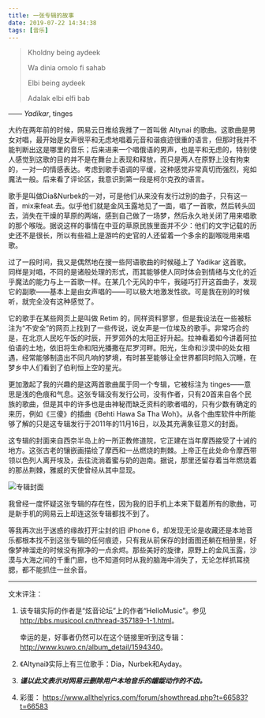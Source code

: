 ```yaml
---
title: 一张专辑的故事
date: 2019-07-22 14:34:38
tags: [音乐]
---
```


> Kholdny being aydeek
>
> Wa dinia omolo fi sahab
>
> Elbi being aydeek
>
> Adalak elbi elfi bab

—— *Yadikar*, tinges

<!--more-->

大约在两年前的时候，网易云日推给我推了一首叫做 Altynai 的歌曲。这歌曲是男女对唱，最开始是女声很平和无虑地唱着元音和谐痕迹很重的语言，但那时我并不能判断出这是哪里的音乐；后来进来一个唱俄语的男声，也是平和无虑的，特别使人感觉到这歌的目的并不是在舞台上表现和释放，而只是两人在原野上没有拘束的，一对一的情感表达。考虑到歌手语调的平缓，这种感觉非常真切而强烈，宛如魔法一般。后来看了评论区，我意识到第一段是柯尔克孜的语言。

歌手是叫做Dia&Nurbek的一对，可是他们从来没有发行过别的曲子，只有这一首，mix来feat.去。似乎他们就是金风玉露地见了一面，唱了一首歌，然后转头回去，消失在干燥的草原的两端，感到自己做了一场梦，然后永久地关闭了用来唱歌的那个喉咙。据说这样的事情在中亚的草原民族里面并不少：他们的文字记载的历史还不是很长，所以有些祖上是游吟的史官的人还留着一个多余的副喉咙用来唱歌。

过了一段时间，我又是偶然地在搜一些阿语歌曲的时候碰上了 Yadikar 这首歌。同样是对唱，不同的是诸般处理的形式，而其能够使人同时体会到情绪与文化的近乎魔法的能力与上一首歌一样。在某几个无风的中午，我碰巧打开这首曲子，发现它的副歌——基本上是由女声唱的——可以极大地激发性欲。可是我在别的时候听，就完全没有这种感觉了。

它的歌手在某些网页上是叫做 Retim 的，同样资料寥寥，但是我设法在一些被标注为“不安全”的网页上找到了一些传说，说女声是一位埃及的歌手。非常巧合的是，在北京人民吃午饭的时辰，开罗郊外的太阳正好升起。拉神看着如今讲着阿拉伯语的土地，依旧将生命和阳光播撒在尼罗河畔。阳光，生命和沙漠中的处女相遇，经常能够制造出不同凡响的梦境，有时甚至能够让全世界都同时陷入沉睡，在梦乡中人们看到了伯利恒上空的星光。

更加激起了我的兴趣的是这两首歌曲属于同一个专辑，它被标注为 tinges——意思是浅的色痕和气息。这张专辑没有发行公司，没有作者，只有20首来自各个民族的歌曲，但是其中的许多也是由神秘而缺乏资料的歌者唱的，只有少数有确定的来历，例如《三傻》的插曲《Behti Hawa Sa Tha Woh》。从各个曲库软件中所能够了解的只是这专辑发行于2011年的11月16日，以及其充满象征意义的封面。

这专辑的封面来自西奈半岛上的一所正教修道院，它正建在当年摩西接受了十诫的地方。这张古老的镶嵌画描绘了摩西和一丛燃烧的荆棘。上帝正在此处命令摩西带领以色列人离开埃及，去往流淌着蜜与奶的迦南。据说，那里还留存着当年燃烧着的那丛荆棘，雅威的天使曾经从其中显现。

![专辑封面](https://i.loli.net/2019/07/22/5d35551f1402937112.jpg)

我曾经一度怀疑这张专辑的存在性，因为我的旧手机上本来下载着所有的歌曲，可是新手机的网易云上却连这张专辑都找不到了。

等我再次出于迷惑的缘故打开尘封的旧 iPhone 6，却发现无论是收藏还是本地音乐都根本找不到这张专辑的任何痕迹，只有我从前保存的封面图还躺在相册里，好像梦神溜走的时候没有擦净的一点余烬。那些美好的旋律，原野上的金风玉露，沙漠与大海之间的千重门廊，也不知道何时从我的脑海中消失了，无论怎样抓耳挠腮，都不能抓住一丝余音。

----

文末评注：

1. 该专辑实际的作者是“炫音论坛”上的作者“HelloMusic”。参见 <http://bbs.musicool.cn/thread-357189-1-1.html>。

   幸运的是，好事者仍然可以在这个链接里听到这专辑： <http://www.kuwo.cn/album_detail/1594340>。

2. 《Altynai》实际上有三位歌手：Dia，Nurbek和Ayday。

3. ***谨以此文表示对网易云删除用户本地音乐的龌龊动作的不齿。***

4. 彩蛋： <https://www.allthelyrics.com/forum/showthread.php?t=66583?t=66583>